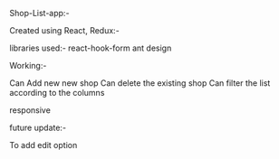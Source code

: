 Shop-List-app:-

Created using React, Redux:-

libraries used:-
react-hook-form
ant design

Working:-

Can Add new new shop
Can delete the existing shop
Can filter the list according to the columns 


responsive


future update:-

To add edit option
